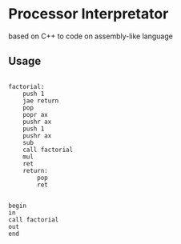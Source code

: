 # Processor Interpretator
based on C++ to code on assembly-like language

## Usage

```assembly

factorial:
    push 1
    jae return
    pop
    popr ax
    pushr ax
    push 1
    pushr ax
    sub
    call factorial
    mul
    ret
    return:
        pop
        ret


begin
in
call factorial
out
end
```
